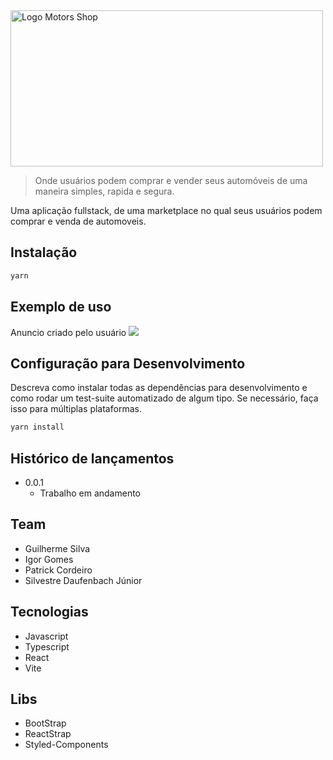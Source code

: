 <img src="https://user-images.githubusercontent.com/98761413/219536157-8387c058-51de-45f4-aa6c-2eb4d21bbf3d.png" alt="Logo Motors Shop" height="250" width="500"/>

> Onde usuários podem comprar e vender seus automóveis de uma maneira simples, rapida e segura.

Uma aplicação fullstack, de uma marketplace no qual seus usuários podem comprar e venda de automoveis.

## Instalação

```sh
yarn
```

## Exemplo de uso

Anuncio criado pelo usuário
<img src="https://user-images.githubusercontent.com/98761413/219540738-896e678c-51b4-4777-a520-1e5d6d0c76af.png"/>

## Configuração para Desenvolvimento

Descreva como instalar todas as dependências para desenvolvimento e como rodar um test-suite automatizado de algum tipo. Se necessário, faça isso para múltiplas plataformas.

```sh
yarn install
```

## Histórico de lançamentos

* 0.0.1
    * Trabalho em andamento

## Team

* Guilherme Silva
* Igor Gomes
* Patrick Cordeiro
* Silvestre Daufenbach Júnior

## Tecnologias

* Javascript
* Typescript
* React
* Vite

## Libs

* BootStrap
* ReactStrap
* Styled-Components

